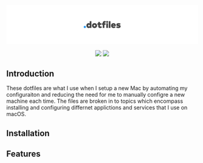<img src="https://raw.githubusercontent.com/joeblau/dotfiles/master/.github/dotfiles.svg"/>

<p align="center">
  <a href="https://www.apple.com/macOS/"><img src="https://img.shields.io/badge/platform-macOS-brightgreen.svg?style=flat-square"/></a>
  <a href="https://github.com/joeblau/dotfiles/blob/master/LICENSE"><img src="https://img.shields.io/github/license/joeblau/dotfiles.svg?style=flat-square"/></a>
</p>


## Introduction

These dotfiles are what I use when I setup a new Mac by automating my configuraiton and reducing the need for me to manually configre a new machine each time.  The files are broken in to topics which encompass installing and configuring differnet applictions and services that I use on macOS.

## Installation

## Features